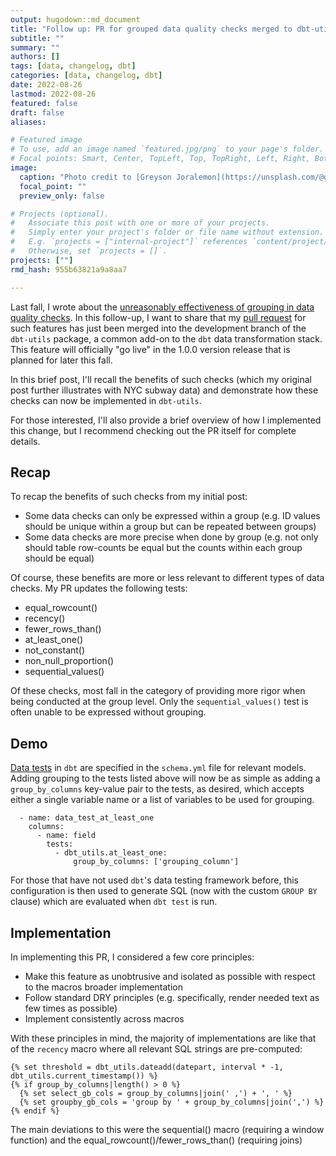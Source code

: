 ```yaml
---
output: hugodown::md_document
title: "Follow up: PR for grouped data quality checks merged to dbt-utils"
subtitle: ""
summary: ""
authors: []
tags: [data, changelog, dbt]
categories: [data, changelog, dbt]
date: 2022-08-26
lastmod: 2022-08-26
featured: false
draft: false
aliases:

# Featured image
# To use, add an image named `featured.jpg/png` to your page's folder.
# Focal points: Smart, Center, TopLeft, Top, TopRight, Left, Right, BottomLeft, Bottom, BottomRight.
image:
  caption: "Photo credit to [Greyson Joralemon](https://unsplash.com/@greysonjoralemon) on Unsplash"
  focal_point: ""
  preview_only: false

# Projects (optional).
#   Associate this post with one or more of your projects.
#   Simply enter your project's folder or file name without extension.
#   E.g. `projects = ["internal-project"]` references `content/project/deep-learning/index.md`.
#   Otherwise, set `projects = []`.
projects: [""]
rmd_hash: 955b63821a9a8aa7

---
```


Last fall, I wrote about the [unreasonably effectiveness of grouping in data quality checks](https://www.emilyriederer.com/post/grouping-data-quality/). In this follow-up, I want to share that my [pull request](https://github.com/dbt-labs/dbt-utils/pull/633) for such features has just been merged into the development branch of the `dbt-utils` package, a common add-on to the `dbt` data transformation stack. This feature will officially "go live" in the 1.0.0 version release that is planned for later this fall.

In this brief post, I'll recall the benefits of such checks (which my original post further illustrates with NYC subway data) and demonstrate how these checks can now be implemented in `dbt-utils`.

For those interested, I'll also provide a brief overview of how I implemented this change, but I recommend checking out the PR itself for complete details.

## Recap

To recap the benefits of such checks from my initial post:

-   Some data checks can only be expressed within a group (e.g. ID values should be unique within a group but can be repeated between groups)
-   Some data checks are more precise when done by group (e.g. not only should table row-counts be equal but the counts within each group should be equal)

Of course, these benefits are more or less relevant to different types of data checks. My PR updates the following tests:

-   equal\_rowcount()
-   recency()
-   fewer\_rows\_than()
-   at\_least\_one()
-   not\_constant()
-   non\_null\_proportion()
-   sequential\_values()

Of these checks, most fall in the category of providing more rigor when being conducted at the group level. Only the `sequential_values()` test is often unable to be expressed without grouping.

## Demo

[Data tests](https://docs.getdbt.com/docs/building-a-dbt-project/tests) in `dbt` are specified in the `schema.yml` file for relevant models. Adding grouping to the tests listed above will now be as simple as adding a `group_by_columns` key-value pair to the tests, as desired, which accepts either a single variable name or a list of variables to be used for grouping.

<div class="highlight">

<pre class='chroma'><code class='language-r' data-lang='r'>  - name: data_test_at_least_one
    columns:
      - name: field
        tests:
          - dbt_utils.at_least_one:
              group_by_columns: ['grouping_column']
</code></pre>

</div>

For those that have not used `dbt`'s data testing framework before, this configuration is then used to generate SQL (now with the custom `GROUP BY` clause) which are evaluated when `dbt test` is run.

## Implementation

In implementing this PR, I considered a few core principles:

-   Make this feature as unobtrusive and isolated as possible with respect to the macros broader implementation
-   Follow standard DRY principles (e.g. specifically, render needed text as few times as possible)
-   Implement consistently across macros

With these principles in mind, the majority of implementations are like that of the `recency` macro where all relevant SQL strings are pre-computed:

    {% set threshold = dbt_utils.dateadd(datepart, interval * -1, dbt_utils.current_timestamp()) %}
    {% if group_by_columns|length() > 0 %}
      {% set select_gb_cols = group_by_columns|join(' ,') + ', ' %}
      {% set groupby_gb_cols = 'group by ' + group_by_columns|join(',') %}
    {% endif %}

The main deviations to this were the sequential() macro (requiring a window function) and the equal\_rowcount()/fewer\_rows\_than() (requiring joins)

